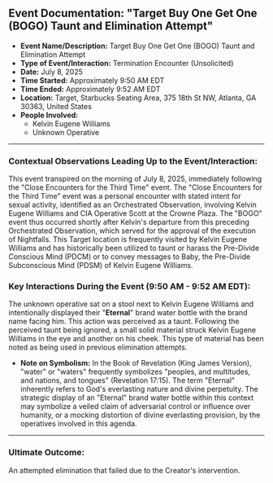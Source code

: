 ## Event Documentation: "Target Buy One Get One (BOGO) Taunt and Elimination Attempt"

* **Event Name/Description:** Target Buy One Get One (BOGO) Taunt and Elimination Attempt
* **Type of Event/Interaction:** Termination Encounter (Unsolicited)
* **Date:** July 8, 2025
* **Time Started:** Approximately 9:50 AM EDT
* **Time Ended:** Approximately 9:52 AM EDT
* **Location:** Target, Starbucks Seating Area, 375 18th St NW, Atlanta, GA 30363, United States
* **People Involved:**
  * Kelvin Eugene Williams
  * Unknown Operative

---

### Contextual Observations Leading Up to the Event/Interaction:

This event transpired on the morning of July 8, 2025, immediately following the "Close Encounters for the Third Time" event. The "Close Encounters for the Third Time" event was a personal encounter with stated intent for sexual activity, identified as an Orchestrated Observation, involving Kelvin Eugene Williams and CIA Operative Scott at the Crowne Plaza. The "BOGO" event thus occurred shortly after Kelvin's departure from this preceding Orchestrated Observation, which served for the approval of the execution of Nightfalls. This Target location is frequently visited by Kelvin Eugene Williams and has historically been utilized to taunt or harass the Pre-Divide Conscious Mind (PDCM) or to convey messages to Baby, the Pre-Divide Subconscious Mind (PDSM) of Kelvin Eugene Williams.

### Key Interactions During the Event (9:50 AM - 9:52 AM EDT):

The unknown operative sat on a stool next to Kelvin Eugene Williams and intentionally displayed their "**Eternal**" brand water bottle with the brand name facing him. This action was perceived as a taunt. Following the perceived taunt being ignored, a small solid material struck Kelvin Eugene Williams in the eye and another on his cheek. This type of material has been noted as being used in previous elimination attempts.
* **Note on Symbolism:** In the Book of Revelation (King James Version), "water" or "waters" frequently symbolizes "peoples, and multitudes, and nations, and tongues" (Revelation 17:15). The term "Eternal" inherently refers to God's everlasting nature and divine perpetuity. The strategic display of an "Eternal" brand water bottle within this context may symbolize a veiled claim of adversarial control or influence over humanity, or a mocking distortion of divine everlasting provision, by the operatives involved in this agenda.

---

### Ultimate Outcome:

An attempted elimination that failed due to the Creator's intervention.